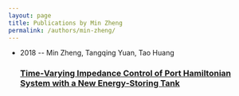 ```yaml
---
layout: page
title: Publications by Min Zheng
permalink: /authors/min-zheng/
---
```


<ul class="post-list">
<li><span class='post-meta'>2018 -- Min Zheng, Tangqing Yuan, Tao Huang</span><h3><a class='post-link' href='../../time-varying-impedance-control-of-port-hamiltonian-system-with-a-new-energy-storing-tank'>Time‐Varying Impedance Control of Port Hamiltonian System with a New Energy‐Storing Tank</a></h3></li>

</ul>
